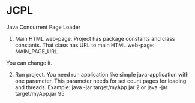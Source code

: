 # JCPL
Java Concurrent Page Loader

1. Main HTML web-page.
Project has package constants and class constants.
That class has URL to main HTML web-page: MAIN_PAGE_URL.

You can change it.

2. Run project.
You need run application like simple java-application with one parameter.
This parameter needs for set count pages for loading and threads.
Example:
java -jar target/myApp.jar 2
or
java -jar target/myApp.jar 95
